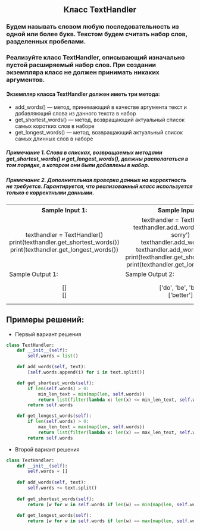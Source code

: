 <h2 style="text-align:center">Класс TextHandler</h2>

### Будем называть словом любую последовательность из одной или более букв. Текстом будем считать набор слов, разделенных пробелами.
### Реализуйте класс TextHandler, описывающий изначально пустой расширяемый набор слов. При создании экземпляра класс не должен принимать никаких аргументов.

#### Экземпляр класса TextHandler должен иметь три метода:
* add_words() — метод, принимающий в качестве аргумента текст и добавляющий слова из данного текста в набор
* get_shortest_words() — метод, возвращающий актуальный список самых коротких слов в наборе
* get_longest_words() — метод, возвращающий актуальный список самых длинных слов в наборе
##### Примечание 1. Слова в списках, возвращаемых методами get_shortest_words() и get_longest_words(), должны располагаться в том порядке, в котором они были добавлены в набор.
##### Примечание 2. Дополнительная проверка данных на корректность не требуется. Гарантируется, что реализованный класс используется только с корректными данными.

<table align="center">
  <tbody>
    <tr>
      <th>Sample Input 1: </th>
      <th>Sample Input 2: </th>
      <th>Sample Input 3: </th>
    </tr>
    <tr>
      <td align="center">texthandler = TextHandler()<br>
                        print(texthandler.get_shortest_words())<br>
                        print(texthandler.get_longest_words())<br></td>
      <td align="center">texthandler = TextHandler()<br>
                        texthandler.add_words('do not be sorry')<br>
                        texthandler.add_words('be')<br>
                        texthandler.add_words('better')<br>
                        print(texthandler.get_shortest_words())<br>
                        print(texthandler.get_longest_words())<br></td>
      <td align="center">texthandler = TextHandler()<br>
                          texthandler.add_words('The world will hold my trial for your sins')<br>
                          texthandler.add_words('Never meant to see the sky, never meant to live')<br>
                          print(texthandler.get_shortest_words())<br>
                          print(texthandler.get_longest_words())<br></td>
    </tr>
    <tr>
      <td>Sample Output 1:</td>
      <td>Sample Output 2:</td>
      <td>Sample Output 3:</td>
      </tr>
    <tr>
      <td align="center">
      []<br>
      []<br>
      </td>
      <td align="center">
                       ['do', 'be', 'be']<br>
                       ['better']<br>
      </td>
      <td align="center">
                       ['my', 'to', 'to']<br>
                       ['world', 'trial', 'Never', 'meant', 'never', 'meant']<br>
      </td>
    </tr>
  </tbody>
</table>



## Примеры решений:
* Первый вариант решения
```python
class TextHandler:
    def __init__(self):
        self.words = list()

    def add_words(self, text):
        [self.words.append(i) for i in text.split()]

    def get_shortest_words(self):
        if len(self.words) > 0:
            min_len_text = min(map(len, self.words))
            return list(filter(lambda x: len(x) <= min_len_text, self.words))
        return self.words

    def get_longest_words(self):
        if len(self.words) > 0:
            max_len_text = max(map(len, self.words))
            return list(filter(lambda x: len(x) == max_len_text, self.words))
        return self.words
```
* Второй вариант решения
```python
class TextHandler:
    def __init__(self):
        self.words = []
        
    def add_words(self, text):
        self.words += text.split()
        
    def get_shortest_words(self):
        return [w for w in self.words if len(w) == min(map(len, self.words))]
      
    def get_longest_words(self):
        return [w for w in self.words if len(w) == max(map(len, self.words))]


```



